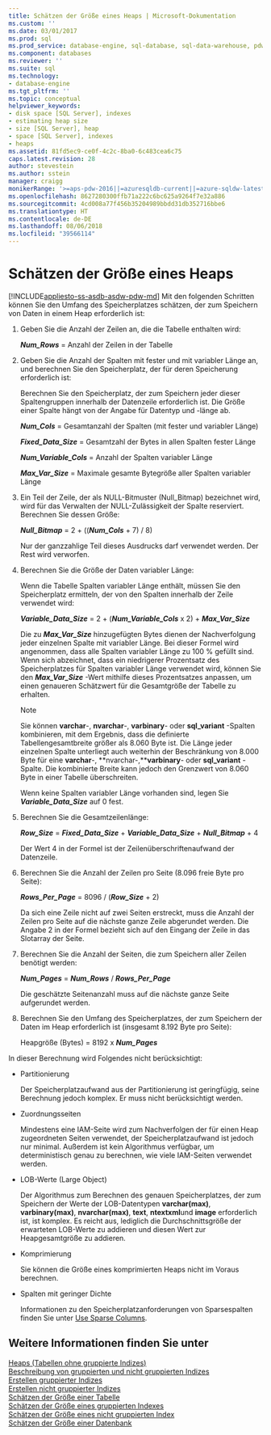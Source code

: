```yaml
---
title: Schätzen der Größe eines Heaps | Microsoft-Dokumentation
ms.custom: ''
ms.date: 03/01/2017
ms.prod: sql
ms.prod_service: database-engine, sql-database, sql-data-warehouse, pdw
ms.component: databases
ms.reviewer: ''
ms.suite: sql
ms.technology:
- database-engine
ms.tgt_pltfrm: ''
ms.topic: conceptual
helpviewer_keywords:
- disk space [SQL Server], indexes
- estimating heap size
- size [SQL Server], heap
- space [SQL Server], indexes
- heaps
ms.assetid: 81fd5ec9-ce0f-4c2c-8ba0-6c483cea6c75
caps.latest.revision: 28
author: stevestein
ms.author: sstein
manager: craigg
monikerRange: '>=aps-pdw-2016||=azuresqldb-current||=azure-sqldw-latest||>=sql-server-2016||=sqlallproducts-allversions||>=sql-server-linux-2017'
ms.openlocfilehash: 8627280300ffb71a222c6bc625a9264f7e32a886
ms.sourcegitcommit: 4cd008a77f456b35204989bbdd31db352716bbe6
ms.translationtype: HT
ms.contentlocale: de-DE
ms.lasthandoff: 08/06/2018
ms.locfileid: "39566114"
---
```

# <a name="estimate-the-size-of-a-heap"></a>Schätzen der Größe eines Heaps
[!INCLUDE[appliesto-ss-asdb-asdw-pdw-md](../../includes/appliesto-ss-asdb-asdw-pdw-md.md)]
  Mit den folgenden Schritten können Sie den Umfang des Speicherplatzes schätzen, der zum Speichern von Daten in einem Heap erforderlich ist:  
  
1.  Geben Sie die Anzahl der Zeilen an, die die Tabelle enthalten wird:  
  
     ***Num_Rows***  = Anzahl der Zeilen in der Tabelle  
  
2.  Geben Sie die Anzahl der Spalten mit fester und mit variabler Länge an, und berechnen Sie den Speicherplatz, der für deren Speicherung erforderlich ist:  
  
     Berechnen Sie den Speicherplatz, der zum Speichern jeder dieser Spaltengruppen innerhalb der Datenzeile erforderlich ist. Die Größe einer Spalte hängt von der Angabe für Datentyp und -länge ab.  
  
     ***Num_Cols***  = Gesamtanzahl der Spalten (mit fester und variabler Länge)  
  
     ***Fixed_Data_Size***  = Gesamtzahl der Bytes in allen Spalten fester Länge  
  
     ***Num_Variable_Cols***  = Anzahl der Spalten variabler Länge  
  
     ***Max_Var_Size***  = Maximale gesamte Bytegröße aller Spalten variabler Länge  
  
3.  Ein Teil der Zeile, der als NULL-Bitmuster (Null_Bitmap) bezeichnet wird, wird für das Verwalten der NULL-Zulässigkeit der Spalte reserviert. Berechnen Sie dessen Größe:  
  
     ***Null_Bitmap***  = 2 + ((***Num_Cols*** + 7) / 8)  
  
     Nur der ganzzahlige Teil dieses Ausdrucks darf verwendet werden. Der Rest wird verworfen.  
  
4.  Berechnen Sie die Größe der Daten variabler Länge:  
  
     Wenn die Tabelle Spalten variabler Länge enthält, müssen Sie den Speicherplatz ermitteln, der von den Spalten innerhalb der Zeile verwendet wird:  
  
     ***Variable_Data_Size***  = 2 + (***Num_Variable_Cols*** x 2) + ***Max_Var_Size***  
  
     Die zu ***Max_Var_Size*** hinzugefügten Bytes dienen der Nachverfolgung jeder einzelnen Spalte mit variabler Länge. Bei dieser Formel wird angenommen, dass alle Spalten variabler Länge zu 100 % gefüllt sind. Wenn sich abzeichnet, dass ein niedrigerer Prozentsatz des Speicherplatzes für Spalten variabler Länge verwendet wird, können Sie den ***Max_Var_Size*** -Wert mithilfe dieses Prozentsatzes anpassen, um einen genaueren Schätzwert für die Gesamtgröße der Tabelle zu erhalten.  
  
    > [!NOTE]  
    >  Sie können **varchar**-, **nvarchar**-, **varbinary**- oder **sql_variant** -Spalten kombinieren, mit dem Ergebnis, dass die definierte Tabellengesamtbreite größer als 8.060 Byte ist. Die Länge jeder einzelnen Spalte unterliegt auch weiterhin der Beschränkung von 8.000 Byte für eine **varchar**-, **nvarchar-,****varbinary**- oder **sql_variant** -Spalte. Die kombinierte Breite kann jedoch den Grenzwert von 8.060 Byte in einer Tabelle überschreiten.  
  
     Wenn keine Spalten variabler Länge vorhanden sind, legen Sie ***Variable_Data_Size*** auf 0 fest.  
  
5.  Berechnen Sie die Gesamtzeilenlänge:  
  
     ***Row_Size***  = ***Fixed_Data_Size*** + ***Variable_Data_Size*** + ***Null_Bitmap*** + 4  
  
     Der Wert 4 in der Formel ist der Zeilenüberschriftenaufwand der Datenzeile.  
  
6.  Berechnen Sie die Anzahl der Zeilen pro Seite (8.096 freie Byte pro Seite):  
  
     ***Rows_Per_Page***  = 8096 / (***Row_Size*** + 2)  
  
     Da sich eine Zeile nicht auf zwei Seiten erstreckt, muss die Anzahl der Zeilen pro Seite auf die nächste ganze Zeile abgerundet werden. Die Angabe 2 in der Formel bezieht sich auf den Eingang der Zeile in das Slotarray der Seite.  
  
7.  Berechnen Sie die Anzahl der Seiten, die zum Speichern aller Zeilen benötigt werden:  
  
     ***Num_Pages***  = ***Num_Rows*** / ***Rows_Per_Page***  
  
     Die geschätzte Seitenanzahl muss auf die nächste ganze Seite aufgerundet werden.  
  
8.  Berechnen Sie den Umfang des Speicherplatzes, der zum Speichern der Daten im Heap erforderlich ist (insgesamt 8.192 Byte pro Seite):  
  
     Heapgröße (Bytes) = 8192 x ***Num_Pages***  
  
 In dieser Berechnung wird Folgendes nicht berücksichtigt:  
  
-   Partitionierung  
  
     Der Speicherplatzaufwand aus der Partitionierung ist geringfügig, seine Berechnung jedoch komplex. Er muss nicht berücksichtigt werden.  
  
-   Zuordnungsseiten  
  
     Mindestens eine IAM-Seite wird zum Nachverfolgen der für einen Heap zugeordneten Seiten verwendet, der Speicherplatzaufwand ist jedoch nur minimal. Außerdem ist kein Algorithmus verfügbar, um deterministisch genau zu berechnen, wie viele IAM-Seiten verwendet werden.  
  
-   LOB-Werte (Large Object)  
  
     Der Algorithmus zum Berechnen des genauen Speicherplatzes, der zum Speichern der Werte der LOB-Datentypen **varchar(max)**, **varbinary(max)**, **nvarchar(max)**, **text**, **ntextxml**und **image** erforderlich ist, ist komplex. Es reicht aus, lediglich die Durchschnittsgröße der erwarteten LOB-Werte zu addieren und diesen Wert zur Heapgesamtgröße zu addieren.  
  
-   Komprimierung  
  
     Sie können die Größe eines komprimierten Heaps nicht im Voraus berechnen.  
  
-   Spalten mit geringer Dichte  
  
     Informationen zu den Speicherplatzanforderungen von Sparsespalten finden Sie unter [Use Sparse Columns](../../relational-databases/tables/use-sparse-columns.md).  
  
## <a name="see-also"></a>Weitere Informationen finden Sie unter  
 [Heaps &#40;Tabellen ohne gruppierte Indizes&#41;](../../relational-databases/indexes/heaps-tables-without-clustered-indexes.md)   
 [Beschreibung von gruppierten und nicht gruppierten Indizes](../../relational-databases/indexes/clustered-and-nonclustered-indexes-described.md)   
 [Erstellen gruppierter Indizes](../../relational-databases/indexes/create-clustered-indexes.md)   
 [Erstellen nicht gruppierter Indizes](../../relational-databases/indexes/create-nonclustered-indexes.md)   
 [Schätzen der Größe einer Tabelle](../../relational-databases/databases/estimate-the-size-of-a-table.md)   
 [Schätzen der Größe eines gruppierten Indexes](../../relational-databases/databases/estimate-the-size-of-a-clustered-index.md)   
 [Schätzen der Größe eines nicht gruppierten Index](../../relational-databases/databases/estimate-the-size-of-a-nonclustered-index.md)   
 [Schätzen der Größe einer Datenbank](../../relational-databases/databases/estimate-the-size-of-a-database.md)  
  
  

